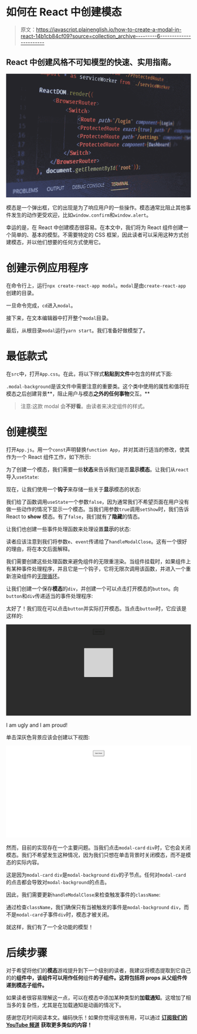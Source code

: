# 如何在 React 中创建模态

> 原文：<https://javascript.plainenglish.io/how-to-create-a-modal-in-react-14b1cb84cf09?source=collection_archive---------6----------------------->

## React 中创建风格不可知模型的快速、实用指南。

![](img/ff304224560a20451091818b143ad159.png)

模态是一个弹出框，它的出现是为了响应用户的一些操作。模态通常比阻止其他事件发生的动作更受欢迎，比如`window.confirm`和`window.alert`。

幸运的是，在 React 中创建模态很容易。在本文中，我们将为 React 组件创建一个简单的、基本的模型。不需要特定的 CSS 框架，因此读者可以采用这种方式创建模态，并以他们想要的任何方式使用它。

# 创建示例应用程序

在命令行上，运行`npx create-react-app modal`。`modal`是由`create-react-app`创建的目录。

一旦命令完成，`cd`进入`modal`。

接下来，在文本编辑器中打开整个`modal`目录。

最后，从根目录`modal`运行`yarn start`。我们准备好做模型了。

# 最低款式

在`src`中，打开`App.css`。在此，将以下样式**粘贴到文件**中包含的样式下面:

`.modal-background`是该文件中需要注意的重要类。这个类中使用的属性和值将在模态之后创建背景**，阻止用户与模态**之外的任何事物**交互。**

> 注意:这款 modal 会**不好看**。由读者来决定组件的样式。

# 创建模型

打开`App.js`。用一个`const`声明替换`function App`，并对其进行适当的修改，使其作为一个 React 组件工作，如下所示:

为了创建一个模态，我们需要一些**状态**来告诉我们是否**显示模态**。让我们从`react`导入`useState`:

现在，让我们使用一个**钩子**来存储一些关于**显示**模态的状态:

我们给了函数调用`useState`一个参数`false`，因为通常我们不希望页面在用户没有做一些动作的情况下显示一个模态。当我们用参数`true`调用`setShow`时，我们告诉 React to **show** 模态。有了`false`，我们就有了**隐藏**的情态。

让我们也创建一些事件处理函数来处理设置**显示**的状态:

读者应该注意到我们将参数`e`、`event`传递给了`handleModalClose`。这有一个很好的理由，将在本文后面解释。

我们需要创建这些处理函数来避免组件的无限重渲染。当组件挂载时，如果组件上有某种事件处理程序，并且它是一个钩子，它将无限次调用该函数，并进入一个重新渲染组件的[无限循环](https://community.airtable.com/t/too-many-re-renders/31671)。

让我们创建一个保存**模态**的`div`，并创建一个可以点击打开模态的`button`。向`button`和`div`传递适当的事件处理程序:

太好了！我们现在可以点击`button`并实际打开模态。当点击`button`时，它应该是这样的:

![](img/805e75e816088a035861dc7c94e47ee9.png)

I am ugly and I am proud!

单击深灰色背景应该会创建以下视图:

![](img/e4efe28ba012fbd654965eda80626597.png)

然而，目前的实现存在一个主要问题。当我们点击`modal-card` `div`时，它也会关闭模态。我们不希望发生这种情况，因为我们只想在单击背景时关闭模态，而不是模态的实际内容。

这是因为`modal-card` `div`是`modal-background` `div`的子节点。任何对`modal-card`的点击都会导致对`modal-background`的点击。

因此，我们需要更新`handleModalClose`来检查触发事件的`className`:

通过检查`className`，我们确保只有当被触发的事件是`modal-background` `div`，而不是`modal-card`子事件`div`时，模态才被关闭。

就这样，我们有了一个全功能的模型！

# 后续步骤

对于希望将他们的**模态**游戏提升到下一个级别的读者，我建议将模态提取到它自己的的**组件中，该组件可以用作任何**组件**的子组件。这将包括将 **props** 从父组件传递到模态子组件。**

如果读者很容易理解这一点，可以在模态中添加某种类型的**加载通知**。这增加了相当多的复杂性，尤其是在加载通知是动画的情况下。

感谢您花时间阅读本文。编码快乐！如果你觉得这很有用，可以通过 [**订阅我们的 YouTube 频道**](https://www.youtube.com/channel/UCtipWUghju290NWcn8jhyAw?sub_confirmation=true) **获取更多类似的内容！**